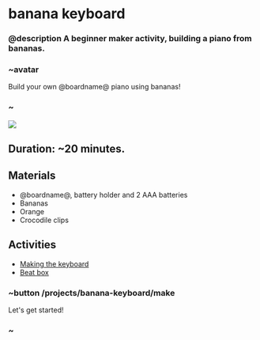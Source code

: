 # banana keyboard

### @description A beginner maker activity, building a piano from bananas.

### ~avatar

Build your own @boardname@ piano using bananas!

### ~

![](/static/mb/lessons/banana-keyboard-0.png)

## Duration: ~20 minutes.

## Materials

* @boardname@, battery holder and 2 AAA batteries
* Bananas
* Orange
* Crocodile clips

## Activities

* [Making the keyboard](/projects/banana-keyboard/make)  
* [Beat box](/projects/banana-keyboard/beat-box)

### ~button /projects/banana-keyboard/make
Let's get started!
### ~

